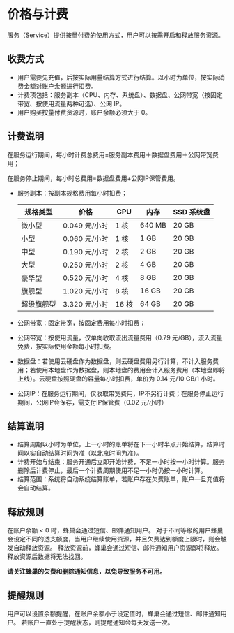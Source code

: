 # 价格与计费

服务（Service）提供按量付费的使用方式，用户可以按需开启和释放服务资源。

## 收费方式

* 用户需要先充值，后按实际用量结算方式进行结算。以小时为单位，按实际消费金额对账户余额进行扣费。
* 计费项包括：服务副本（CPU、内存、系统盘）、数据盘、公网带宽（按固定带宽、按使用流量两种可选）、公网 IP。
* 用户购买按量付费资源时，账户余额必须大于 0。

## 计费说明

在服务运行期间，每小时计费总费用=服务副本费用＋数据盘费用＋公网带宽费用；

在服务停止期间，每小时总费用=数据盘费用+公网IP保管费用。

* 服务副本：按副本规格费用每小时扣费；

  | **规格类型** |    **价格**   | **CPU** | **内存** | **SSD 系统盘** |
  |--------------|---------------|---------|----------|----------------|
  | 微小型       | 0.049 元/小时 | 1 核    | 640 MB   | 20 GB          |
  | 小型         | 0.060 元/小时 | 1 核    | 1 GB     | 20 GB          |
  | 中型         | 0.190 元/小时 | 2 核    | 2 GB     | 20 GB          |
  | 大型         | 0.250 元/小时 | 2 核    | 4 GB     | 20 GB          |
  | 豪华型       | 0.520 元/小时 | 4 核    | 8 GB     | 20 GB          |
  | 旗舰型       | 1.020 元/小时 | 8 核    | 16 GB    | 20 GB          |
  | 超级旗舰型   | 3.320 元/小时 | 16 核   | 64 GB    | 20 GB          |

* 公网带宽：固定带宽，按固定费用每小时扣费；
* 公网带宽：按使用流量，仅单向收取流出流量费用（0.79 元/GB），流入流量免费，按实际使用金额每小时扣费。
* 数据盘：若使用云硬盘作为数据盘，则云硬盘费用另行计算，不计入服务费用；若使用本地盘作为数据盘，则本地盘的费用会计入服务费用（本地盘即将上线）。云硬盘按照硬盘的容量每小时扣费，单价为 0.14 元/10 GB/1 小时。
* 公网IP：在服务运行期间，仅收取带宽费用，IP不另行计费；在服务停止运行期间，公网IP会保存，需支付IP保管费（0.02 元/小时）

## 结算说明

* 结算周期以小时为单位，上一小时的账单将在下一小时半点开始结算，结算时间以实自动结算时间为准（以北京时间为准）。
* 计费开始与结束：服务开通后立即开始计费，不足一小时按一小时计算。服务删除后计费停止，最后一个计费周期使用不足一小时仍按一小时计算。
* 结算范围：系统将自动系统结算账单，若账户存在欠费账单，账户一旦充值将会自动结算。

## 释放规则

在账户余额 < 0 时，蜂巢会通过短信、邮件通知用户。 对于不同等级的用户蜂巢会设定不同的透支额度，当用户继续使用资源，并且欠费达到额度上限时，则会触发自动释放资源。 释放资源前，蜂巢会通过短信、邮件通知用户资源即将释放。释放资源后数据将无法找回。

**请关注蜂巢的欠费和删除通知信息，以免导致服务不可用。**

## 提醒规则

用户可以设置余额提醒，在账户余额小于设定值时，蜂巢会通过短信、邮件通知用户。 若账户一直处于提醒状态，则提醒通知会每天发送一次。